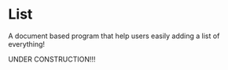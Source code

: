 List
====

A document based program that help users easily adding a list of everything!  
  
UNDER CONSTRUCTION!!!